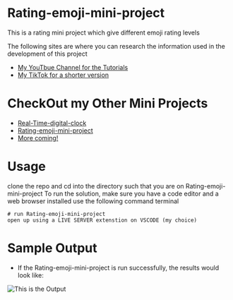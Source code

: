 # Rating-emoji-mini-project
This is a rating mini project which give different emoji rating levels

The following sites are where you can research the information used in the development of this project
+ [My YouTbue Channel for the Tutorials](www.youtube.com/@christopherokay_)
+ [My TikTok for a shorter version](www.tittok.com/christopherokay)


# CheckOut my Other Mini Projects 
+ [Real-Time-digital-clock](https://github.com/ChristopherOkay/Real-Time-digital-clock)
+ [Rating-emoji-mini-project](https://github.com/ChristopherOkay/Rating-emoji-mini-project/)
+ [More coming!](https://github.com/ChristopherOkay/)


# Usage
clone the repo and cd into the directory such that you are on Rating-emoji-mini-project
To run the solution, make sure you have a code editor and a web browser installed
use the following command terminal
```
# run Rating-emoji-mini-project
open up using a LIVE SERVER extenstion on VSCODE (my choice)
```

# Sample Output

+ If the Rating-emoji-mini-project is run successfully, the results would look like:


![This is the Output](https://drive.google.com/file/d/16O3wFU-Bg_3lKjWyLGMX4n7GmaFDLHD8/view?usp=share_link)


